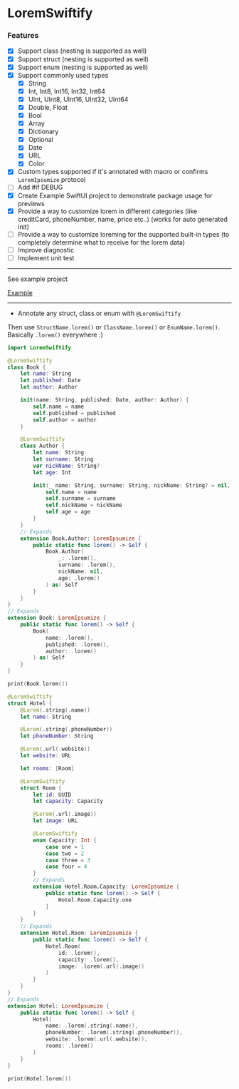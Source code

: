 # LoremSwiftify

### Features
- [X] Support class (nesting is supported as well)
- [X] Support struct (nesting is supported as well)
- [X] Support enum (nesting is supported as well)
- [X] Support commonly used types
    - [X] String
    - [X] Int, Int8, Int16, Int32, Int64
    - [X] UInt, UInt8, UInt16, UInt32, UInt64
    - [X] Double, Float
    - [X] Bool
    - [X] Array
    - [X] Dictionary
    - [X] Optional
    - [X] Date
    - [X] URL
    - [X] Color
- [X] Custom types supported if it's annotated with macro or confirms `LoremIpsumize` protocol
- [ ] Add #if DEBUG
- [X] Create Example SwiftUI project to demonstrate package usage for previews
- [X] Provide a way to customize lorem in different categories (like creditCard, phoneNumber, name, price etc..) (works for auto generated init)
- [ ] Provide a way to customize loreming for the supported built-in types (to completely determine what to receive for the lorem data)
- [ ] Improve diagnostic
- [ ] Implement unit test

---

See example project

[Example](Example/Example)

---

- Annotate any struct, class or enum with `@LoremSwiftify`

Then use `StructName.lorem()` or `ClassName.lorem()` or `EnumName.lorem()`. Basically `.lorem()` everywhere :)


```swift
import LoremSwiftify

@LoremSwiftify
class Book {
    let name: String
    let published: Date
    let author: Author

    init(name: String, published: Date, author: Author) {
        self.name = name
        self.published = published
        self.author = author
    }

    @LoremSwiftify
    class Author {
        let name: String
        let surname: String
        var nickName: String?
        let age: Int

        init(_ name: String, surname: String, nickName: String? = nil, age: Int) {
            self.name = name
            self.surname = surname
            self.nickName = nickName
            self.age = age
        }
    }
    // Expands
    extension Book.Author: LoremIpsumize {
        public static func lorem() -> Self {
            Book.Author(
                _: .lorem(),
                surname: .lorem(),
                nickName: nil,
                age: .lorem()
            ) as! Self
        }
    }
}
// Expands
extension Book: LoremIpsumize {
    public static func lorem() -> Self {
        Book(
            name: .lorem(),
            published: .lorem(),
            author: .lorem()
        ) as! Self
    }
}

print(Book.lorem())

@LoremSwiftify
struct Hotel {
    @Lorem(.string(.name))
    let name: String

    @Lorem(.string(.phoneNumber))
    let phoneNumber: String

    @Lorem(.url(.website))
    let website: URL

    let rooms: [Room]

    @LoremSwiftify
    struct Room {
        let id: UUID
        let capacity: Capacity

        @Lorem(.url(.image))
        let image: URL

        @LoremSwiftify
        enum Capacity: Int {
            case one = 1
            case two = 2
            case three = 3
            case four = 4
        }
        // Expands
        extension Hotel.Room.Capacity: LoremIpsumize {
            public static func lorem() -> Self {
                Hotel.Room.Capacity.one
            }
        }
    }
    // Expands
    extension Hotel.Room: LoremIpsumize {
        public static func lorem() -> Self {
            Hotel.Room(
                id: .lorem(),
                capacity: .lorem(),
                image: .lorem(.url(.image))
            )
        }
    }
}
// Expands
extension Hotel: LoremIpsumize {
    public static func lorem() -> Self {
        Hotel(
            name: .lorem(.string(.name)),
            phoneNumber: .lorem(.string(.phoneNumber)),
            website: .lorem(.url(.website)),
            rooms: .lorem()
        )
    }
}

print(Hotel.lorem())
```
